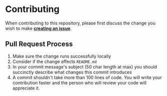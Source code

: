 # Contributing

When contributing to this repository, please first discuss the change you wish to make [**creating an issue**](https://github.com/manuelalferez/flowinance/issues).

## Pull Request Process

1. Make sure the change runs successfully locally
2. Consider if the change affects `README.md`
3. In your commit message's subject (50 char length at max) you should succinctly describe what changes this commit introduces
4. A commit shouldn't take more than 100 lines of code. You will write your contribution faster and the person who will review your code will appreciate it.
